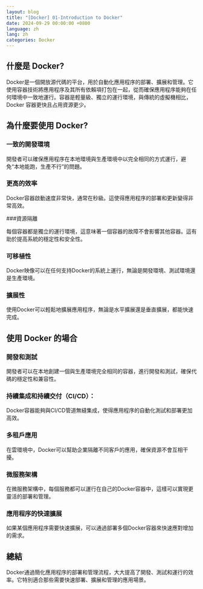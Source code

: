 ```yaml
---
layout: blog
title: "[Docker] 01-Introduction to Docker"
date: 2024-09-29 00:00:00 +0800
language: zh
lang: zh
categories: Docker
---
```


## 什麼是 Docker?

Docker是一個開放源代碼的平台，用於自動化應用程序的部署、擴展和管理。它使用容器技術將應用程序及其所有依賴項打包在一起，從而確保應用程序能夠在任何環境中一致地運行。容器是輕量級、獨立的運行環境，與傳統的虛擬機相比，Docker 容器更快且占用資源更少。

## 為什麼要使用 Docker?


### 一致的開發環境

開發者可以確保應用程序在本地環境與生產環境中以完全相同的方式運行，避免“本地能跑，生產不行”的問題。

### 更高的效率

Docker容器啟動速度非常快，通常在秒級。這使得應用程序的部署和更新變得非常高效。

###資源隔離

每個容器都是獨立的運行環境，這意味著一個容器的故障不會影響其他容器。這有助於提高系統的穩定性和安全性。

### 可移植性

Docker映像可以在任何支持Docker的系統上運行，無論是開發環境、測試環境還是生產環境。

### 擴展性

使用Docker可以輕鬆地擴展應用程序，無論是水平擴展還是垂直擴展，都能快速完成。

## 使用 Docker 的場合


### 開發和測試

開發者可以在本地創建一個與生產環境完全相同的容器，進行開發和測試，確保代碼的穩定性和兼容性。

### 持續集成和持續交付（CI/CD）：

Docker容器能夠與CI/CD管道無縫集成，使得應用程序的自動化測試和部署更加高效。

### 多租戶應用

在雲環境中，Docker可以幫助企業隔離不同客戶的應用，確保資源不會互相干擾。

### 微服務架構

在微服務架構中，每個服務都可以運行在自己的Docker容器中，這樣可以實現更靈活的部署和管理。

### 應用程序的快速擴展
如果某個應用程序需要快速擴展，可以通過部署多個Docker容器來快速應對增加的需求。

## 總結

Docker通過簡化應用程序的部署和管理流程，大大提高了開發、測試和運行的效率。它特別適合那些需要快速部署、擴展和管理的應用場景。